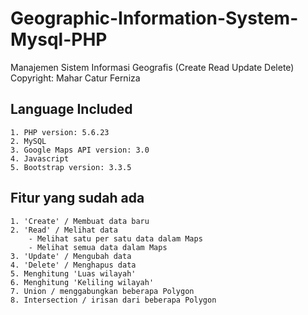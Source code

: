 # Geographic-Information-System-Mysql-PHP
Manajemen Sistem Informasi Geografis (Create Read Update Delete)
Copyright: Mahar Catur Ferniza

## Language Included
    1. PHP version: 5.6.23
    2. MySQL
    3. Google Maps API version: 3.0
    4. Javascript
    5. Bootstrap version: 3.3.5

## Fitur yang sudah ada
    1. 'Create' / Membuat data baru
    2. 'Read' / Melihat data
        - Melihat satu per satu data dalam Maps
        - Melihat semua data dalam Maps
    3. 'Update' / Mengubah data
    4. 'Delete' / Menghapus data
    5. Menghitung 'Luas wilayah'
    6. Menghitung 'Keliling wilayah'
    7. Union / menggabungkan beberapa Polygon
    8. Intersection / irisan dari beberapa Polygon


